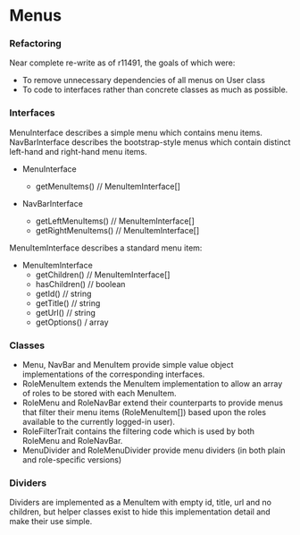 # Menus

### Refactoring

Near complete re-write as of r11491, the goals of which were:
  * To remove unnecessary dependencies of all menus on User class
  * To code to interfaces rather than concrete classes as much as possible.

### Interfaces

MenuInterface describes a simple menu which contains menu items. NavBarInterface describes the bootstrap-style menus
which contain distinct left-hand and right-hand menu items.

* MenuInterface
  * getMenuItems() // MenuItemInterface[]

* NavBarInterface
  * getLeftMenuItems() // MenuItemInterface[]
  * getRightMenuItems() // MenuItemInterface[]

MenuItemInterface describes a standard menu item:

* MenuItemInterface
  * getChildren() // MenuItemInterface[]
  * hasChildren() // boolean
  * getId() // string
  * getTitle() // string
  * getUrl() // string
  * getOptions() / array

### Classes

* Menu, NavBar and MenuItem provide simple value object implementations of the corresponding interfaces.
* RoleMenuItem extends the MenuItem implementation to allow an array of roles to be stored with each MenuItem.
* RoleMenu and RoleNavBar extend their counterparts to provide menus that filter their menu items (RoleMenuItem[]) based
  upon the roles available to the currently logged-in user).
* RoleFilterTrait contains the filtering code which is used by both RoleMenu and RoleNavBar.
* MenuDivider and RoleMenuDivider provide menu dividers (in both plain and role-specific versions)

### Dividers

Dividers are implemented as a MenuItem with empty id, title, url and no children, but helper classes
exist to hide this implementation detail and make their use simple.
